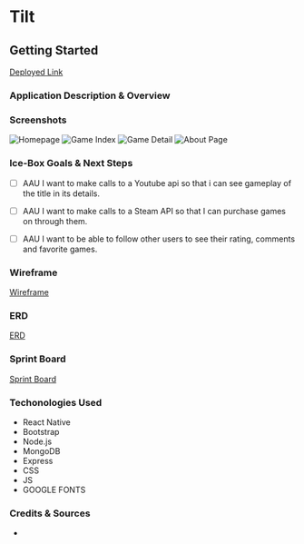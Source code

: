 # Tilt


## **Getting Started**

[Deployed Link]()

### **Application Description & Overview** 



### **Screenshots**

![Homepage]()
![Game Index]()
![Game Detail]()
![About Page]()


### **Ice-Box Goals & Next Steps** 

- [ ] AAU I want to make calls to a Youtube api so that i can see gameplay of the title in its details.
- [ ] AAU I want to make calls to a Steam API so that I can purchase games on through them.
- [ ] AAU I want to be able to follow other users to see their rating, comments and favorite games.




### **Wireframe**

[Wireframe](https://whimsical.com/unit-4-proj-C4x4t85EFD883Dj2x69NNu)

### **ERD**

[ERD](https://whimsical.com/u4p-FhcVbZSmytyeWQrjX2P7bt)



### **Sprint Board**

[Sprint Board](https://trello.com/b/sCZE4iqp/unit-4-sprint-board)

### **Techonologies Used**

- React Native 
- Bootstrap 
- Node.js
- MongoDB
- Express 
- CSS 
- JS
- GOOGLE FONTS 


### **Credits & Sources** 


- []()
  

